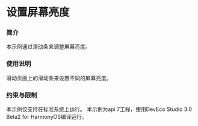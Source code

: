 # 设置屏幕亮度

### 简介

本示例通过滑动条来调整屏幕亮度。

### 使用说明

滑动页面上的滑动条来设置不同的屏幕亮度。

### 约束与限制

本示例仅支持在标准系统上运行。
本示例为api 7工程，使用DevEco Studio 3.0 Beta2 for HarmonyOS编译运行。

